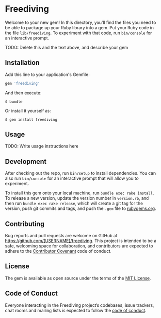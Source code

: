 # Freediving

Welcome to your new gem! In this directory, you'll find the files you need to be able to package up your Ruby library into a gem. Put your Ruby code in the file `lib/freediving`. To experiment with that code, run `bin/console` for an interactive prompt.

TODO: Delete this and the text above, and describe your gem

## Installation

Add this line to your application's Gemfile:

```ruby
gem 'freediving'
```

And then execute:

    $ bundle

Or install it yourself as:

    $ gem install freediving

## Usage

TODO: Write usage instructions here

## Development

After checking out the repo, run `bin/setup` to install dependencies. You can also run `bin/console` for an interactive prompt that will allow you to experiment.

To install this gem onto your local machine, run `bundle exec rake install`. To release a new version, update the version number in `version.rb`, and then run `bundle exec rake release`, which will create a git tag for the version, push git commits and tags, and push the `.gem` file to [rubygems.org](https://rubygems.org).

## Contributing

Bug reports and pull requests are welcome on GitHub at https://github.com/[USERNAME]/freediving. This project is intended to be a safe, welcoming space for collaboration, and contributors are expected to adhere to the [Contributor Covenant](http://contributor-covenant.org) code of conduct.

## License

The gem is available as open source under the terms of the [MIT License](https://opensource.org/licenses/MIT).

## Code of Conduct

Everyone interacting in the Freediving project’s codebases, issue trackers, chat rooms and mailing lists is expected to follow the [code of conduct](https://github.com/[USERNAME]/freediving/blob/master/CODE_OF_CONDUCT.md).
